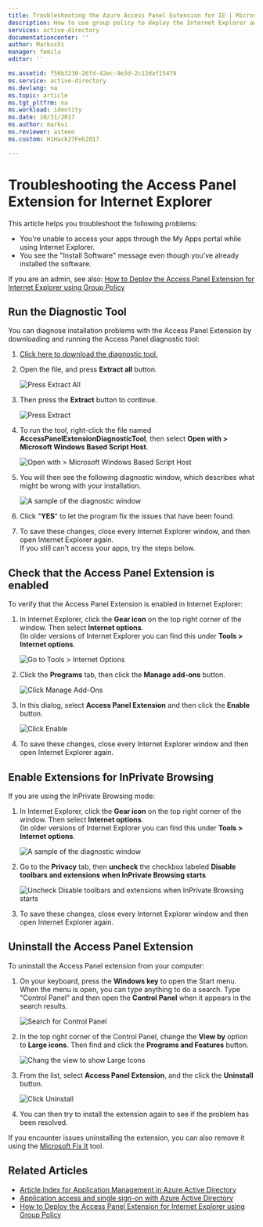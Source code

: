 ```yaml
---
title: Troubleshooting the Azure Access Panel Extension for IE | Microsoft Docs
description: How to use group policy to deploy the Internet Explorer add-on for the My Apps portal.
services: active-directory
documentationcenter: ''
author: MarkusVi
manager: femila
editor: ''

ms.assetid: f56b3230-26fd-42ec-9e3d-2c12daf15479
ms.service: active-directory
ms.devlang: na
ms.topic: article
ms.tgt_pltfrm: na
ms.workload: identity
ms.date: 10/31/2017
ms.author: markvi
ms.reviewer: asteen
ms.custom: H1Hack27Feb2017

---
```

# Troubleshooting the Access Panel Extension for Internet Explorer
This article helps you troubleshoot the following problems:

* You're unable to access your apps through the My Apps portal while using Internet Explorer.
* You see the "Install Software" message even though you've already installed the software.

If you are an admin, see also: [How to Deploy the Access Panel Extension for Internet Explorer using Group Policy](active-directory-saas-ie-group-policy.md)

## Run the Diagnostic Tool
You can diagnose installation problems with the Access Panel Extension by downloading and running the Access Panel diagnostic tool:

1. [Click here to download the diagnostic tool.](https://account.activedirectory.windowsazure.com/applications/AccessPanelExtensionDiagnosticTool/AccessPanelExtensionDiagnosticTool.zip)
2. Open the file, and press **Extract all** button.
   
    ![Press Extract All](./media/active-directory-saas-ie-troubleshooting/extract1.png)
3. Then press the **Extract** button to continue.
   
    ![Press Extract](./media/active-directory-saas-ie-troubleshooting/extract2.png)
4. To run the tool, right-click the file named **AccessPanelExtensionDiagnosticTool**, then select **Open with > Microsoft Windows Based Script Host**.
   
    ![Open with > Microsoft Windows Based Script Host](./media/active-directory-saas-ie-troubleshooting/open_tool.png)
5. You will then see the following diagnostic window, which describes what might be wrong with your installation.
   
    ![A sample of the diagnostic window](./media/active-directory-saas-ie-troubleshooting/tool_preview.png)
6. Click "**YES**" to let the program fix the issues that have been found.
7. To save these changes, close every Internet Explorer window, and then open Internet Explorer again.<br />If you still can't access your apps, try the steps below.

## Check that the Access Panel Extension is enabled
To verify that the Access Panel Extension is enabled in Internet Explorer:

1. In Internet Explorer, click the **Gear icon** on the top right corner of the window. Then select **Internet options**.<br />(In older versions of Internet Explorer you can find this under **Tools > Internet options**.
   
    ![Go to Tools > Internet Options](./media/active-directory-saas-ie-troubleshooting/internetoptions.png)
2. Click the **Programs** tab, then click the **Manage add-ons** button.
   
    ![Click Manage Add-Ons](./media/active-directory-saas-ie-troubleshooting/internetoptions_programs.png)
3. In this dialog, select **Access Panel Extension** and then click the **Enable** button.
   
    ![Click Enable](./media/active-directory-saas-ie-troubleshooting/enableaddon.png)
4. To save these changes, close every Internet Explorer window and then open Internet Explorer again.

## Enable Extensions for InPrivate Browsing
If you are using the InPrivate Browsing mode:

1. In Internet Explorer, click the **Gear icon** on the top right corner of the window. Then select **Internet options**.<br />(In older versions of Internet Explorer you can find this under **Tools > Internet options**.
   
    ![A sample of the diagnostic window](./media/active-directory-saas-ie-troubleshooting/inprivateoptions.png)
2. Go to the **Privacy** tab, then **uncheck** the checkbox labeled **Disable toolbars and extensions when InPrivate Browsing starts**</p>
   
    ![Uncheck Disable toolbars and extensions when InPrivate Browsing starts](./media/active-directory-saas-ie-troubleshooting/enabletoolbars.png)
3. To save these changes, close every Internet Explorer window and then open Internet Explorer again.

## Uninstall the Access Panel Extension
To uninstall the Access Panel extension from your computer:

1. On your keyboard, press the **Windows key** to open the Start menu. When the menu is open, you can type anything to do a search. Type "Control Panel" and then open the **Control Panel** when it appears in the search results.
   
    ![Search for Control Panel](./media/active-directory-saas-ie-troubleshooting/search_sm.png)
2. In the top right corner of the Control Panel, change the **View by** option to **Large icons**. Then find and click the **Programs and Features** button.
   
    ![Chang the view to show Large Icons](./media/active-directory-saas-ie-troubleshooting/control_panel.png)
3. From the list, select **Access Panel Extension**, and the click the **Uninstall** button.
   
    ![Click Uninstall](./media/active-directory-saas-ie-troubleshooting/uninstall.png)
4. You can then try to install the extension again to see if the problem has been resolved.

If you encounter issues uninstalling the extension, you can also remove it using the [Microsoft Fix It](https://go.microsoft.com/?linkid=9779673) tool.

## Related Articles
* [Article Index for Application Management in Azure Active Directory](active-directory-apps-index.md)
* [Application access and single sign-on with Azure Active Directory](active-directory-appssoaccess-whatis.md)
* [How to Deploy the Access Panel Extension for Internet Explorer using Group Policy](active-directory-saas-ie-group-policy.md)

